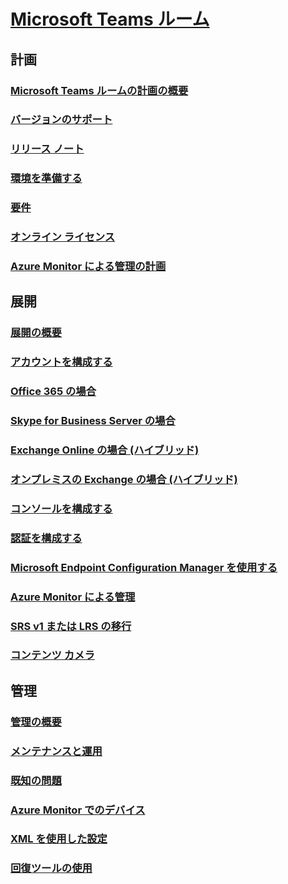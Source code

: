 # [Microsoft Teams ルーム](index.md)
## 計画
### [Microsoft Teams ルームの計画の概要](rooms-plan.md)
### [バージョンのサポート](rooms-lifecycle-support.md)
### [リリース ノート](rooms-release-note.md)
### [環境を準備する](rooms-prep.md)
### [要件](requirements.md)
### [オンライン ライセンス](rooms-licensing.md)
### [Azure Monitor による管理の計画](azure-monitor-plan.md)

## 展開
### [展開の概要](rooms-deploy.md)
### [アカウントを構成する](rooms-configure-accounts.md)
### [Office 365 の場合](with-office-365.md)
### [Skype for Business Server の場合](with-skype-for-business-server-2015.md)
### [Exchange Online の場合 (ハイブリッド)](with-exchange-online.md)
### [オンプレミスの Exchange の場合 (ハイブリッド)](with-exchange-on-premises.md)
### [コンソールを構成する](console.md)
### [認証を構成する](rooms-authentication.md)
### [Microsoft Endpoint Configuration Manager を使用する](rooms-scale.md)
### [Azure Monitor による管理](azure-monitor-deploy.md)
### [SRS v1 または LRS の移行](lrs-migration.md)
### [コンテンツ カメラ](content-camera.md)

## 管理
### [管理の概要](rooms-manage.md)
### [メンテナンスと運用](rooms-operations.md)
### [既知の問題](known-issues.md)
### [Azure Monitor でのデバイス](azure-monitor-manage.md)
### [XML を使用した設定](xml-config-file.md)
### [回復ツールの使用](recovery-tool.md)

